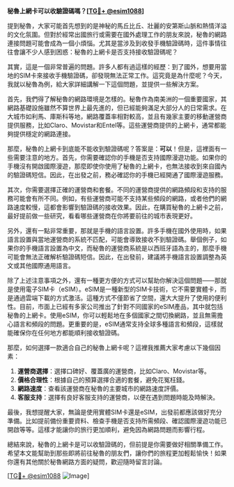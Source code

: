 **秘魯上網卡可以收驗證碼嗎？[[TG💪+ @esim1088](https://t.me/s/esim1088)]**

提到秘魯，大家可能首先想到的是神秘的馬丘比丘、壯麗的安第斯山脈和熱情洋溢的文化氛圍。但對於經常出國旅行或需要在國外處理工作的朋友來說，秘魯的網路連接問題可能會成為一個小煩惱。尤其是當涉及到收發手機驗證碼時，這件事情往往會讓不少人感到困惑：秘魯的上網卡是否支持接收驗證碼呢？

其實，這是一個非常普遍的問題。許多人都有過這樣的經歷：到了國外，想要用當地的SIM卡來接收手機驗證碼，卻發現無法正常工作。這究竟是為什麼呢？今天，我就以秘魯為例，給大家詳細講解一下這個問題，並提供一些解決方案。

首先，我們得了解秘魯的網路環境是怎樣的。秘魯作為南美洲的一個重要國家，其網路基礎設施雖然不算世界上最先進的，但已經能夠滿足大部分人的日常需求。在大城市如利馬、庫斯科等地，網路覆蓋率相對較高，並且有幾家主要的移動運營商提供服務，比如Claro、Movistar和Entel等。這些運營商提供的上網卡，通常都能夠提供穩定的網路連接。

那麼，秘魯的上網卡到底能不能收到驗證碼呢？答案是：**可以**！但是，這裡面有一些需要注意的地方。首先，你需要確認你的手機是否支持國際漫遊功能。如果你的手機沒有開啟國際漫遊，那麼即使你使用了秘魯的上網卡，也無法接收到來自國內的驗證碼短信。因此，在出發之前，務必確認你的手機已經開通了國際漫遊服務。

其次，你需要選擇正確的運營商和套餐。不同的運營商提供的網路頻段和支持的服務可能會有所不同。例如，有些運營商可能不支持某些頻段的網路，或者他們的網路速度較慢，這都會影響到驗證碼的接收效果。因此，在購買秘魯的上網卡之前，最好提前做一些研究，看看哪些運營商在你將要前往的城市表現更好。

另外，還有一點非常重要，那就是手機的語言設置。許多手機在國外使用時，如果語言設置與當地運營商的系統不匹配，可能會導致接收不到驗證碼。舉個例子，如果你的手機語言設置為中文，而秘魯的運營商系統是以西班牙語為主的，那麼手機可能會無法正確解析驗證碼短信。因此，在出發前，建議將手機語言設置調整為英文或其他國際通用語言。

除了上述注意事項之外，還有一種更方便的方式可以幫助你解決這個問題——那就是使用電子SIM卡（eSIM）。eSIM是一種新型的SIM卡技術，它不需要實體卡，而是通過雲端下載的方式激活。這種方式不僅節省了空間，還大大提升了使用的便利性。目前，市面上已經有多家公司推出了針對不同國家的eSIM產品，其中就包括秘魯的上網卡。使用eSIM，你可以輕鬆地在多個國家之間切換網路，並且無需擔心語言和頻段的問題。更重要的是，eSIM通常支持全球多種語言和頻段，這樣就能確保你在任何地方都能順利接收驗證碼。

那麼，如何選擇一款適合自己的秘魯上網卡呢？這裡我推薦大家考慮以下幾個因素：

1. **運營商選擇**：選擇口碑好、覆蓋廣的運營商，比如Claro、Movistar等。
2. **價格合理性**：根據自己的預算選擇合適的套餐，避免花冤枉錢。
3. **網路速度**：查看該運營商在秘魯的主要城市的網路速度評價。
4. **客服支持**：選擇有良好客服支持的運營商，以便在遇到問題時能及時解決。

最後，我想提醒大家，無論是使用實體SIM卡還是eSIM，出發前都應該做好充分準備。比如提前備份重要資料、檢查手機是否支持所需頻段、確認國際漫遊功能已開啟等等。這樣才能讓你的旅行更加順利，避免因為網路問題而影響行程。

總結來說，秘魯的上網卡是可以收驗證碼的，但前提是你需要做好相關準備工作。希望本文能幫助到那些即將前往秘魯的朋友們，讓你們的旅程更加輕鬆愉快！如果你還有其他關於秘魯網路方面的疑問，歡迎隨時留言討論。

[[TG💪+ @esim1088](https://t.me/s/esim1088) ![Image](https://i.postimg.cc/4NQfJmqS/Snipaste-2025-05-13-00-14-12.png)]